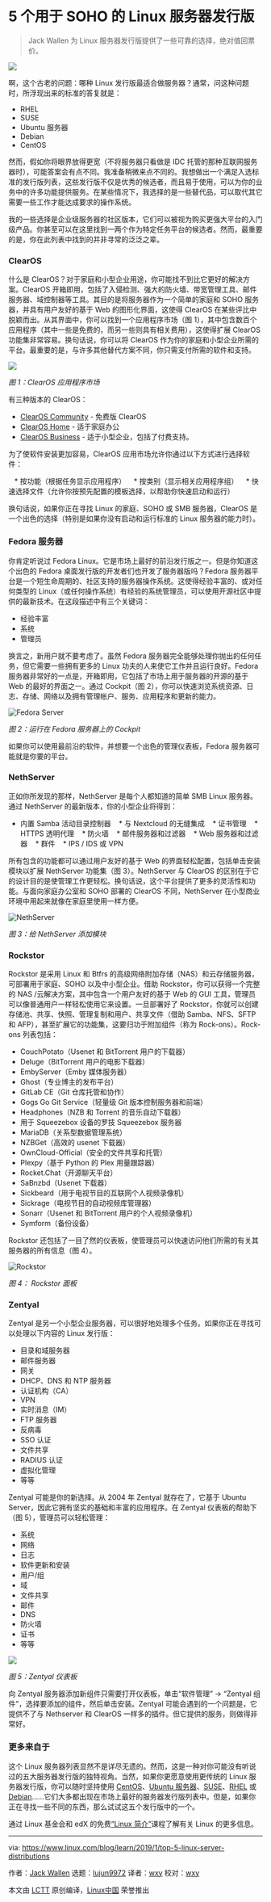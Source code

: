 [#]: collector: (lujun9972)
[#]: translator: (wxy)
[#]: reviewer: (wxy)
[#]: publisher: (wxy)
[#]: url: (https://linux.cn/article-10490-1.html)
[#]: subject: (Top 5 Linux Server Distributions)
[#]: via: (https://www.linux.com/blog/learn/2019/1/top-5-linux-server-distributions)
[#]: author: (Jack Wallen https://www.linux.com/users/jlwallen)

5 个用于 SOHO 的 Linux 服务器发行版
======

> Jack Wallen 为 Linux 服务器发行版提供了一些可靠的选择，绝对值回票价。

![](https://www.linux.com/sites/lcom/files/styles/rendered_file/public/rockstor-main.jpg?itok=VNvfEIlf)

啊，这个古老的问题：哪种 Linux 发行版最适合做服务器？通常，问这种问题时，所浮现出来的标准的答复就是：

  * RHEL
  * SUSE
  * Ubuntu 服务器
  * Debian
  * CentOS

然而，假如你将眼界放得更宽（不将服务器只看做是 IDC 托管的那种互联网服务器时），可能答案会有点不同。我准备稍微来点不同的。我想做出一个满足入选标准的发行版列表，这些发行版不仅是优秀的候选者，而且易于使用，可以为你的业务中的许多功能提供服务。在某些情况下，我选择的是一些替代品，可以取代其它需要一些工作才能达成要求的操作系统。

我的一些选择是企业级服务器的社区版本，它们可以被视为购买更强大平台的入门级产品。你甚至可以在这里找到一两个作为特定任务平台的候选者。然而，最重要的是，你在此列表中找到的并非寻常的泛泛之辈。

### ClearOS

什么是 ClearOS？对于家庭和小型企业用途，你可能找不到比它更好的解决方案。ClearOS 开箱即用，包括了入侵检测、强大的防火墙、带宽管理工具、邮件服务器、域控制器等工具。其目的是将服务器作为一个简单的家庭和 SOHO 服务器，并具有用户友好的基于 Web 的图形化界面，这使得 ClearOS 在某些评比中脱颖而出。从其界面中，你可以找到一个应用程序市场（图 1），其中包含数百个应用程序（其中一些是免费的，而另一些则具有相关费用），这使得扩展 ClearOS 功能集非常容易。换句话说，你可以将 ClearOS 作为你的家庭和小型企业所需的平台。最重要的是，与许多其他替代方案不同，你只需支付所需的软件和支持。

![](https://www.linux.com/sites/lcom/files/styles/rendered_file/public/clearos.jpg?itok=knQkn5ch)

*图 1：ClearOS 应用程序市场*

有三种版本的 ClearOS：

  * [ClearOS Community][1] - 免费版 ClearOS
  * [ClearOS Home][2] - 适于家庭办公
  * [ClearOS Business][3] - 适于小型企业，包括了付费支持。

为了使软件安装更加容易，ClearOS 应用市场允许你通过以下方式进行选择软件：

   * 按功能（根据任务显示应用程序）
   * 按类别（显示相关应用程序组）
   * 快速选择文件（允许你按预先配置的模板选择，以帮助你快速启动和运行）

换句话说，如果你正在寻找 Linux 的家庭、SOHO 或 SMB 服务器，ClearOS 是一个出色的选择（特别是如果你没有启动和运行标准的 Linux 服务器的能力时）。

### Fedora 服务器

你肯定听说过 Fedora Linux。它是市场上最好的前沿发行版之一。但是你知道这个出色的 Fedora 桌面发行版的开发者们也开发了服务器版吗？Fedora 服务器平台是一个短生命周期的、社区支持的服务器操作系统。这使得经验丰富的、或对任何类型的 Linux（或任何操作系统）有经验的系统管理员，可以使用开源社区中提供的最新技术。在这段描述中有三个关键词：

  * 经验丰富
  * 系统
  * 管理员

换言之，新用户就不要考虑了。虽然 Fedora 服务器完全能够处理你抛出的任何任务，但它需要一些拥有更多的 Linux 功夫的人来使它工作并且运行良好。Fedora 服务器非常好的一点是，开箱即用，它包括了市场上用于服务器的开源的基于 Web 的最好的界面之一。通过 Cockpit（图 2），你可以快速浏览系统资源、日志、存储、网络以及拥有管理帐户、服务、应用程序和更新的能力。

![Fedora Server][5]

*图 2：运行在 Fedora 服务器上的 Cockpit*

如果你可以使用最前沿的软件，并想要一个出色的管理仪表板，Fedora 服务器可能就是你要的平台。

### NethServer

正如你所发现的那样，NethServer 是每个人都知道的简单 SMB Linux 服务器。通过 NethServer 的最新版本，你的小型企业将得到：

   * 内置 Samba 活动目录控制器
   * 与 Nextcloud 的无缝集成
   * 证书管理
   * HTTPS 透明代理
   * 防火墙
   * 邮件服务器和过滤器
   * Web 服务器和过滤器
   * 群件
   * IPS / IDS 或 VPN

所有包含的功能都可以通过用户友好的基于 Web 的界面轻松配置，包括单击安装模块以扩展 NethServer 功能集（图 3）。NethServer 与 ClearOS 的区别在于它的设计目的是使管理工作更轻松。换句话说，这个平台提供了更多的灵活性和功能。与面向家庭办公室和 SOHO 部署的 ClearOS 不同，NethServer 在小型商业环境中用起来就像在家庭里使用一样方便。

![NethServer][8]

*图 3：给 NethServer 添加模块*

### Rockstor

Rockstor 是采用 Linux 和 Btfrs 的高级网络附加存储（NAS）和云存储服务器，可部署用于家庭、SOHO 以及中小型企业。借助 Rockstor，你可以获得一个完整的 NAS /云解决方案，其中包含一个用户友好的基于 Web 的 GUI 工具，管理员可以像普通用户一样轻松使用它来设置。一旦部署好了 Rockstor，你就可以创建存储池、共享、快照、管理复制和用户、共享文件（借助 Samba、NFS、SFTP 和 AFP），甚至扩展它的功能集，这要归功于附加组件（称为 Rock-ons）。Rock-ons 列表包括：

  * CouchPotato（Usenet 和 BitTorrent 用户的下载器）
  * Deluge（BitTorrent 用户的电影下载器）
  * EmbyServer（Emby 媒体服务器）
  * Ghost（专业博主的发布平台）
  * GitLab CE（Git 仓库托管和协作）
  * Gogs Go Git Service（轻量级 Git 版本控制服务器和前端）
  * Headphones（NZB 和 Torrent 的音乐自动下载器）
  * 用于 Squeezebox 设备的罗技 Squeezebox 服务器
  * MariaDB（关系型数据管理系统）
  * NZBGet（高效的 usenet 下载器）
  * OwnCloud-Official（安全的文件共享和托管）
  * Plexpy（基于 Python 的 Plex 用量跟踪器）
  * Rocket.Chat（开源聊天平台）
  * SaBnzbd（Usenet 下载器）
  * Sickbeard（用于电视节目的互联网个人视频录像机）
  * Sickrage（电视节目的自动视频库管理器）
  * Sonarr（Usenet 和 BitTorrent 用户的个人视频录像机）
  * Symform（备份设备）

Rockstor 还包括了一目了然的仪表板，使管理员可以快速访问他们所需的有关其服务器的所有信息（图 4）。

![Rockstor][10]

*图 4： Rockstor 面板*

### Zentyal

Zentyal 是另一个小型企业服务器，可以很好地处理多个任务。如果你正在寻找可以处理以下内容的 Linux 发行版：

  * 目录和域服务器
  * 邮件服务器
  * 网关
  * DHCP、DNS 和 NTP 服务器
  * 认证机构（CA）
  * VPN
  * 实时消息（IM）
  * FTP 服务器
  * 反病毒
  * SSO 认证
  * 文件共享
  * RADIUS 认证
  * 虚拟化管理
  * 等等

Zentyal 可能是你的新选择。从 2004 年 Zentyal 就存在了，它基于 Ubuntu Server，因此它拥有坚实的基础和丰富的应用程序。在 Zentyal 仪表板的帮助下（图 5），管理员可以轻松管理：

  * 系统
  * 网络
  * 日志
  * 软件更新和安装
  * 用户/组
  * 域
  * 文件共享
  * 邮件
  * DNS
  * 防火墙
  * 证书
  * 等等

![](https://www.linux.com/sites/lcom/files/styles/rendered_file/public/zentyal.jpg?itok=Un9lpgh6)

*图 5：Zentyal 仪表板*

向 Zentyal 服务器添加新组件只需要打开仪表板，单击“软件管理” -> “Zentyal 组件”，选择要添加的组件，然后单击安装。Zentyal 可能会遇到的一个问题是，它提供不了与 Nethserver 和 ClearOS 一样多的插件。但它提供的服务，则做得非常好。

### 更多来自于

这个 Linux 服务器列表显然不是详尽无遗的。然而，这是一种对你可能没有听说过的五大服务器发行版的独特视角。当然，如果你更愿意使用更传统的 Linux 服务器发行版，你可以随时坚持使用 [CentOS][11]、[Ubuntu 服务器][12]、[SUSE][13]、[RHEL][14] 或 [Debian][15]……它们大多都出现在市场上最好的服务器发行版列表中。但是，如果你正在寻找一些不同的东西，那么试试这五个发行版中的一个。

通过 Linux 基金会和 edX 的免费[“Linux 简介”][16]课程了解有关 Linux 的更多信息。

--------------------------------------------------------------------------------

via: https://www.linux.com/blog/learn/2019/1/top-5-linux-server-distributions

作者：[Jack Wallen][a]
选题：[lujun9972][b]
译者：[wxy](https://github.com/wxy)
校对：[wxy](https://github.com/wxy)

本文由 [LCTT](https://github.com/LCTT/TranslateProject) 原创编译，[Linux中国](https://linux.cn/) 荣誉推出

[a]: https://www.linux.com/users/jlwallen
[b]: https://github.com/lujun9972
[1]: https://www.clearos.com/clearfoundation/software/clearos-7-community
[2]: https://www.clearos.com/products/clearos-editions/clearos-7-home
[3]: https://www.clearos.com/products/clearos-editions/clearos-7-business
[4]: https://www.linux.com/files/images/fedoraserverjpg
[5]: https://www.linux.com/sites/lcom/files/styles/rendered_file/public/fedoraserver.jpg?itok=phaAIRXW (Fedora Server)
[6]: https://www.linux.com/licenses/category/used-permission
[7]: https://www.linux.com/files/images/nethserverjpg
[8]: https://www.linux.com/sites/lcom/files/styles/rendered_file/public/nethserver.jpg?itok=HO-CRbOV (NethServer)
[9]: https://www.linux.com/files/images/rockstorejpg
[10]: https://www.linux.com/sites/lcom/files/styles/rendered_file/public/rockstore.jpg?itok=EN_5oFxQ (Rockstor)
[11]: https://www.centos.org/
[12]: https://www.ubuntu.com/download/server
[13]: https://www.suse.com/
[14]: https://www.redhat.com/en/technologies/linux-platforms/enterprise-linux
[15]: https://www.debian.org/
[16]: https://training.linuxfoundation.org/linux-courses/system-administration-training/introduction-to-linux
